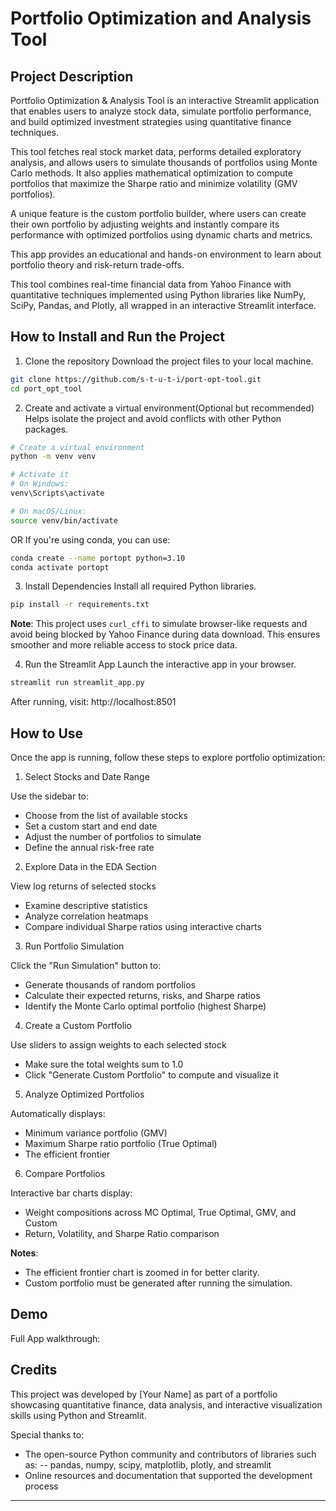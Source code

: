 # Portfolio Optimization and Analysis Tool

## Project Description

Portfolio Optimization & Analysis Tool is an interactive Streamlit application that enables users to analyze stock data, simulate portfolio performance, and build optimized investment strategies using quantitative finance techniques.

This tool fetches real stock market data, performs detailed exploratory analysis, and allows users to simulate thousands of portfolios using Monte Carlo methods. It also applies mathematical optimization to compute portfolios that maximize the Sharpe ratio and minimize volatility (GMV portfolios).

A unique feature is the custom portfolio builder, where users can create their own portfolio by adjusting weights and instantly compare its performance with optimized portfolios using dynamic charts and metrics.

This app provides an educational and hands-on environment to learn about portfolio theory and risk-return trade-offs.

This tool combines real-time financial data from Yahoo Finance with quantitative techniques implemented using Python libraries like NumPy, SciPy, Pandas, and Plotly, all wrapped in an interactive Streamlit interface.

## How to Install and Run the Project

1. Clone the repository
   Download the project files to your local machine.

```bash 
git clone https://github.com/s-t-u-t-i/port-opt-tool.git
cd port_opt_tool
```

2. Create and activate a virtual environment(Optional but recommended)
   Helps isolate the project and avoid conflicts with other Python packages.

```bash
# Create a virtual environment
python -m venv venv

# Activate it
# On Windows:
venv\Scripts\activate

# On macOS/Linux:
source venv/bin/activate
```

OR If you're using conda, you can use:

```bash
conda create --name portopt python=3.10
conda activate portopt
```

3. Install Dependencies
   Install all required Python libraries.

```bash
pip install -r requirements.txt
```
**Note**: This project uses `curl_cffi` to simulate browser-like requests and avoid being blocked by Yahoo Finance during data download. This ensures smoother and more reliable access to stock price data.


4. Run the Streamlit App
   Launch the interactive app in your browser.

```bash
streamlit run streamlit_app.py
```

After running, visit: http://localhost:8501

## How to Use

   Once the app is running, follow these steps to explore portfolio optimization:

1. Select Stocks and Date Range

  Use the sidebar to:
- Choose from the list of available stocks
- Set a custom start and end date
- Adjust the number of portfolios to simulate
- Define the annual risk-free rate

2. Explore Data in the EDA Section

  View log returns of selected stocks
- Examine descriptive statistics
- Analyze correlation heatmaps
- Compare individual Sharpe ratios using interactive charts

3. Run Portfolio Simulation

  Click the "Run Simulation" button to:
- Generate thousands of random portfolios
- Calculate their expected returns, risks, and Sharpe ratios
- Identify the Monte Carlo optimal portfolio (highest Sharpe)

4. Create a Custom Portfolio

  Use sliders to assign weights to each selected stock
- Make sure the total weights sum to 1.0
- Click "Generate Custom Portfolio" to compute and visualize it

5. Analyze Optimized Portfolios

  Automatically displays:
- Minimum variance portfolio (GMV)
- Maximum Sharpe ratio portfolio (True Optimal)
- The efficient frontier

6. Compare Portfolios

  Interactive bar charts display:
- Weight compositions across MC Optimal, True Optimal, GMV, and Custom
- Return, Volatility, and Sharpe Ratio comparison

**Notes**:
- The efficient frontier chart is zoomed in for better clarity.
- Custom portfolio must be generated after running the simulation.

## Demo

Full App walkthrough:

## Credits

This project was developed by [Your Name] as part of a portfolio showcasing quantitative finance, data analysis, and interactive visualization skills using Python and Streamlit.

Special thanks to:
- The open-source Python community and contributors of libraries such as:
-- pandas, numpy, scipy, matplotlib, plotly, and streamlit
- Online resources and documentation that supported the development process
----
